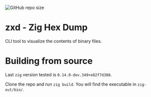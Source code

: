 ![GitHub repo size](https://img.shields.io/github/repo-size/griush/zxd?style=for-the-badge&logo=github)
# zxd - Zig Hex Dump
CLI tool to visualize the contents of binary files.

# Building from source
Last `zig` version tested is `0.14.0-dev.349+e82f7d380`.

Clone the repo and run `zig build`. You will find the executable in `zig-out/bin/`.
